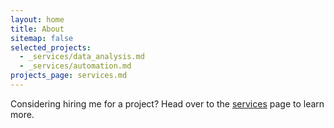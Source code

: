 ```yaml
---
layout: home
title: About
sitemap: false
selected_projects:
  - _services/data_analysis.md
  - _services/automation.md
projects_page: services.md
---
```


<!--author-->

Considering hiring me for a project? Head over to the [services](/services) page to learn more.

<!--projects-->

